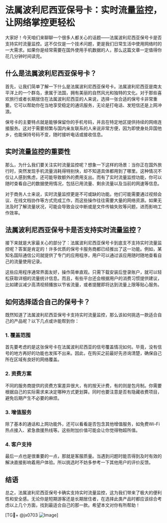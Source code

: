 # 法属波利尼西亚保号卡：实时流量监控，让网络掌控更轻松

大家好！今天咱们来聊聊一个很多人都关心的话题——法属波利尼西亚保号卡是否支持实时流量监控。这不仅仅是一个技术问题，更是我们日常生活中使用网络时的一大需求。如果你是经常需要在国外使用手机数据的人，那么这篇文章一定值得你花几分钟时间读完。

## 什么是法属波利尼西亚保号卡？

首先，让我们简单了解一下什么是法属波利尼西亚保号卡。法属波利尼西亚是南太平洋上的一个群岛，隶属于法国，拥有美丽的自然风光和独特的文化。对于那些喜欢旅行或者长期居住在法属波利尼西亚的人来说，选择一张合适的保号卡非常重要。它可以帮助你在当地享受稳定的通讯服务，无论是打电话、发短信还是上网冲浪。

保号卡的主要特点就是能够保留你的手机号码，并且在特定地区提供持续的网络连接服务。这对于需要频繁与国内亲友联系的人来说非常方便，因为即使身处异国他乡，也能保持号码不变，随时接听电话或接收信息。

## 实时流量监控的重要性

那么，为什么我们要关注实时流量监控呢？想象一下这样的场景：当你正在国外旅行时，突然发现手机流量消耗得特别快，却不知道具体都用到了哪里。这种情况不仅让人感到焦虑，还可能导致额外的费用支出。而有了实时流量监控功能，你可以随时查看自己的数据使用情况，包括已用流量、剩余流量以及当前的网速等信息。

对于商务人士来说，实时流量监控更是不可或缺的功能。他们可能需要通过视频会议、在线文档协作等方式完成工作，而这些操作往往需要大量的网络资源。如果无法及时了解流量状况，可能会导致会议中断或是文件传输失败等问题，进而影响工作效率。

## 法属波利尼西亚保号卡是否支持实时流量监控？

接下来就是大家最关心的部分了：法属波利尼西亚保号卡到底支不支持实时流量监控呢？答案是肯定的！许多优质的保号卡服务商都已经推出了这一功能。例如，某知名国际通信公司就提供了专门的应用程序，用户可以通过该应用随时随地查看自己的流量使用记录。

这些应用程序通常界面友好，操作简单直观。只需下载安装后登录账户，就可以轻松获取详细的流量统计信息。而且，有些平台还会根据用户的消费习惯提供建议，比如建议减少高清视频播放以节省流量，或者提醒即将达到流量上限等贴心服务。

## 如何选择适合自己的保号卡？

既然知道了法属波利尼西亚保号卡支持实时流量监控，那么该如何挑选一款适合自己的产品呢？以下几点或许能帮到你：

### 1. **覆盖范围**
   首先要考虑的是这张保号卡在法属波利尼西亚的信号覆盖情况如何。毕竟，没有信号的地方再好的功能也发挥不出来。因此，在购买之前最好先咨询清楚，确保自己所在区域有良好的网络覆盖。

### 2. **资费方案**
   不同的服务商提供的资费方案差异很大，有的按天计费，有的则是包月制。你需要根据自己的实际需求来决定哪种方式更划算。同时也要注意是否有隐藏收费项目，避免后期产生不必要的麻烦。

### 3. **增值服务**
   除了基本的通话和上网功能外，还可以看看是否包含其他增值服务，如免费Wi-Fi热点接入、紧急救援热线等。这些附加价值可能会让你觉得物超所值。

### 4. **客户支持**
   最后一点也是很重要的一点，那就是客服质量。当遇到问题时能否得到及时有效的解决直接影响着用户体验。所以挑选时不妨多参考一下其他用户的评价反馈。

## 结语

总之，法属波利尼西亚保号卡确实支持实时流量监控，这为我们带来了极大的便利性和安全感。无论你是短期游客还是长期居住者，在选择此类产品时都应该综合考虑以上几个方面，找到最适合自己的那一款。希望本文对你有所帮助！

[TG💪+ @jx0703 ![Image](https://github.com/user-attachments/assets/dbca1d08-cadb-493c-b0ec-ad6f7a83f270)]